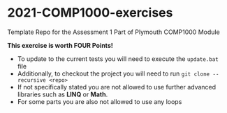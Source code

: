 # 2021-COMP1000-exercises

Template Repo for the Assessment 1 Part of Plymouth COMP1000 Module

**This exercise is worth FOUR Points!**

* To update to the current tests you will need to execute the `update.bat` file
* Additionally, to checkout the project you will need to run `git clone --recursive <repo>`
* If not specifically stated you are not allowed to use further advanced libraries such as **LINQ** or **Math**.
* For some parts you are also not allowed to use any loops


